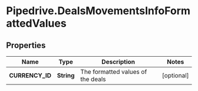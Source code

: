 # Pipedrive.DealsMovementsInfoFormattedValues

## Properties

Name | Type | Description | Notes
------------ | ------------- | ------------- | -------------
**CURRENCY_ID** | **String** | The formatted values of the deals | [optional] 


